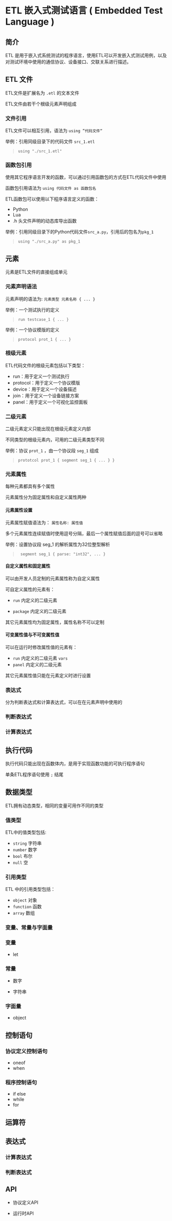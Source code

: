 
# ETL 嵌入式测试语言 ( Embedded Test Language )

## 简介

ETL 是用于嵌入式系统测试的程序语言，使用ETL可以开发嵌入式测试用例，以及对测试环境中使用的通信协议、设备接口、交联关系进行描述。

## ETL 文件

ETL文件是扩展名为 `.etl` 的文本文件

ETL文件由若干个根级元素声明组成

### 文件引用

ETL文件可以相互引用，语法为 `using ”代码文件“`

举例：引用同级目录下的代码文件 `src_1.etl`

> `using "./src_1.etl"`

### 函数包引用

使用其它程序语言开发的函数，可以通过引用函数包的方式在ETL代码文件中使用

函数包引用语法为 `using 代码文件 as 函数包名`

ETL函数包可以使用以下程序语言定义的函数：

- Python
- Lua
- .h 头文件声明的动态库导出函数

举例：引用同级目录下的Python代码文件`src_a.py`，引用后的包名为`pkg_1`

> `using "./src_a.py" as pkg_1 `

## 元素

元素是ETL文件的直接组成单元

### 元素声明语法

元素声明的语法为: `元素类型 元素名称 { ... }`

举例：一个测试执行的定义 

> `run testcase_1 { ... }`

举例：一个协议模版的定义 

> `protocol prot_1 { ... }`

### 根级元素

ETL代码文件的根级元素包括以下类型：

- run：用于定义一个测试执行
- protocol：用于定义一个协议模版
- device：用于定义一个设备描述
- join：用于定义一个设备链接方案
- panel：用于定义一个可视化监控面板

### 二级元素

二级元素定义只能出现在根级元素定义内部

不同类型的根级元素内，可用的二级元素类型不同

举例：协议 `prot_1` ，由一个协议段 `seg_1` 组成

> ` prototcol prot_1 { segment seg_1 { ... } } `

### 元素属性

每种元素都具有多个属性

元素属性分为固定属性和自定义属性两种

#### 元素属性设置

元素属性赋值语法为： ` 属性名称: 属性值 `

多个元素属性连续赋值时使用逗号分隔，最后一个属性赋值后面的逗号可以省略

举例：设置协议段 seg_1 的解析属性为32位整型解析

> ` segment seg_1 { parse: "int32", ... }`

#### 自定义属性和固定属性

可以由开发人员定制的元素属性称为自定义属性

可自定义属性的元素有：

- `run` 内定义的二级元素

- `package` 内定义的二级元素

其它元素属性均为固定属性，属性名称不可以定制

#### 可变属性值与不可变属性值

可以在运行时修改属性值的元素有：

- `run` 内定义的二级元素 `vars`
- `panel` 内定义的二级元素

其它元素属性值只能在元素定义时进行设置

### 表达式

分为判断表达式和计算表达式，可以在在元素声明中使用的

### 判断表达式

### 计算表达式


## 执行代码

执行代码只能出现在函数体内，是用于实现函数功能的可执行程序语句

单条ETL程序语句使用 `;` 结尾

## 数据类型

ETL拥有动态类型，相同的变量可用作不同的类型

### 值类型

ETL中的值类型包括:

- `string` 字符串
- `number` 数字
- `bool` 布尔
- `null` 空

### 引用类型

ETL 中的引用类型包括：

- `object` 对象
- `function` 函数
- `array` 数组

### 变量、常量与字面量

### 变量

- let

### 常量

- 数字

- 字符串

### 字面量

- object

## 控制语句

### 协议定义控制语句

- oneof
- when

### 程序控制语句

- if else 
- while
- for

## 运算符


## 表达式

### 计算表达式

### 判断表达式

## API

- 协议定义API

- 运行时API










